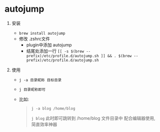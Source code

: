 # autojump

1. 安装

   - `brew install autojump`
   - 修改 .zshrc文件
     - plugin中添加 autojump
     - 结尾处添加一行 `[[ -s $(brew --prefix)/etc/profile.d/autojump.sh ]] && . $(brew --prefix)/etc/profile.d/autojump.sh`

2. 使用

   - `j -a 目录昵称 目标目录`

   - `j 目录昵称即可`

   - 比如: 

     > `j -a blog /home/blog`
     >
     > `j blog` 此时即可跳转到 /home/blog 文件目录中 配合编辑器使用,简直效率神器

